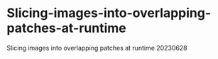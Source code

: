 # Slicing-images-into-overlapping-patches-at-runtime
Slicing images into overlapping patches at runtime
20230628
